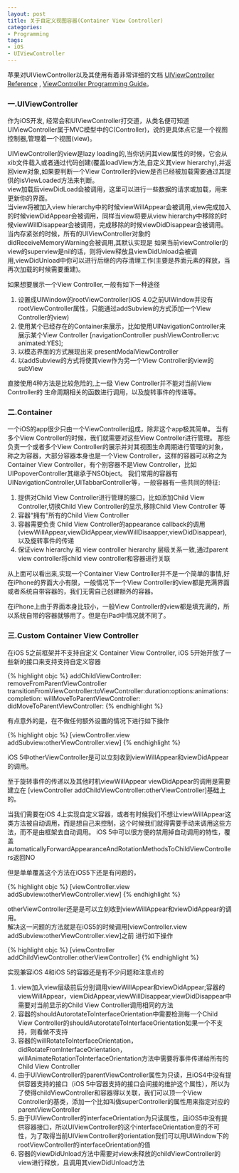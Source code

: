 ```yaml
---
layout: post
title: 关于自定义视图容器(Container View Controller)
categories:
- Programming
tags:
- iOS
- UIViewController
---
```


苹果对UIViewController以及其使用有着非常详细的文档 [UIViewController Reference](http://developer.apple.com/library/ios/#DOCUMENTATION/UIKit/Reference/UIViewController_Class/Reference/Reference.html) , [ViewController Programming Guide](http://developer.apple.com/library/ios/#featuredarticles/ViewControllerPGforiPhoneOS/Introduction/Introduction.html)。

### 一.UIViewController
作为iOS开发, 经常会和UIViewController打交道，从类名便可知道UIViewController属于MVC模型中的C(Controller)，说的更具体点它是一个视图控制器,管理着一个视图(view)。 

UIViewController的view是lazy loading的,当你访问其view属性的时候，它会从xib文件载入或者通过代码创建(覆盖loadView方法,自定义其view hierarchy),并返回view对象,如果要判断一个View Controller的view是否已经被加载需要通过其提供的isViewLoaded方法来判断。    
view加载后viewDidLoad会被调用，这里可以进行一些数据的请求或加载，用来更新你的界面。   
当view将被加入view hierarchy中的时候viewWillAppear会被调用,view完成加入的时候viewDidAppear会被调用，同样当view将要从view hierarchy中移除的时候viewWillDisappear会被调用，完成移除的时候viewDidDisappear会被调用。     
当内存紧张的时候，所有的UIViewController对象的didReceiveMemoryWarning会被调用,其默认实现是 如果当前viewController的view的superview是nil的话，则将view释放且viewDidUnload会被调用,viewDidUnload中你可以进行后继的内存清理工作(主要是界面元素的释放，当再次加载的时候需要重建)。

如果想要展示一个View Controller,一般有如下一种途径

1. 设置成UIWindow的rootViewController(iOS 4.0之前UIWindow并没有rootViewController属性，只能通过addSubview的方式添加一个View Controller的view)
2. 使用某个已经存在的Container来展示，比如使用UINavigationController来展示某个View Controller
[navigationController pushViewController:vc animated:YES];
3. 以模态界面的方式展现出来 presentModalViewController
4. 以addSubview的方式将使其view作为另一个View Controller的view的subView

直接使用4种方法是比较危险的,上一级 View Controller并不能对当前View Controller的 生命周期相关的函数进行调用，以及旋转事件的传递等。


  
### 二.Container

一个iOS的app很少只由一个ViewController组成，除非这个app极其简单。
当有多个View Controller的时候，我们就需要对这些View Controller进行管理。
那些负责一个或者多个View Controller的展示并对其视图生命周期进行管理的对象，称之为容器，大部分容器本身也是一个View Controller，这样的容器可以称之为Container View Controller，有个别容器不是View Controller，比如UIPopoverController其继承于NSObject。
我们常用的容器有 UINavigationController,UITabbarController等，一般容器有一些共同的特征:

1. 提供对Child View Controller进行管理的接口，比如添加Child View Controller,切换Child View Controller的显示,移除Child View Controller 等
2. 容器“拥有”所有的Child View Controller
3. 容器需要负责 Child View Controller的appearance callback的调用(viewWillAppear,viewDidAppear,viewWillDisaapper,viewDidDisappear),以及旋转事件的传递
4. 保证view hierarchy 和 view controller hierarchy 层级关系一致,通过parent view controller将child view controller和容器进行关联

从上面可以看出来,实现一个Container View Controller并不是一个简单的事情,好在iPhone的界面大小有限，一般情况下一个View Controller的view都是充满界面或者系统自带容器的，我们无需自己创建额外的容器。

在iPhone上由于界面本身比较小，一般View Controller的view都是填充满的，所以系统自带的容器就够用了。但是在iPad中情况就不同了。


  
### 三.Custom Container View Controller

在iOS 5之前框架并不支持自定义 Container View Controller, iOS 5开始开放了一些新的接口来支持支持自定义容器

{% highlight objc %}
addChildViewController:
removeFromParentViewController
transitionFromViewController:toViewController:duration:options:animations:completion:
willMoveToParentViewController:
didMoveToParentViewController:
{% endhighlight %}

有点意外的是，在不做任何额外设置的情况下进行如下操作

{% highlight objc %}
[viewController.view addSubview:otherViewController.view]
{% endhighlight %}

iOS 5中otherViewController是可以立刻收到viewWillAppear和viewDidAppear的调用。 

至于旋转事件的传递以及其他时机viewWillAppear viewDidAppear的调用是需要建立在
[viewController addChildViewController:otherViewController]基础上的。


当我们需要在iOS 4上实现自定义容器，或者有时候我们不想让viewWillAppear这类方法被自动调用，而是想自己来控制，这个时候我们就得需要手动来调用这些方法，而不是由框架去自动调用。
iOS 5中可以很方便的禁用掉自动调用的特性，覆盖automaticallyForwardAppearanceAndRotationMethodsToChildViewControllers返回NO

但是单单覆盖这个方法在iOS5下还是有问题的，

{% highlight objc %}
[viewController.view addSubview:otherViewController.view]
{% endhighlight %}

otherViewController还是是可以立刻收到viewWillAppear和viewDidAppear的调用。   
解决这一问题的方法就是在iOS5的时候调用[viewController.view addSubview:otherViewController.view]之前 进行如下操作

{% highlight objc %}
[viewController addChildViewController:otherViewController]
{% endhighlight %}


实现兼容iOS 4和iOS 5的容器还是有不少问题和注意点的

1. view加入view层级前后分别调用viewWillAppear和viewDidAppear;容器的viewWillAppear，viewDidAppear,viewWillDisappear,viewDidDisappear中需要对当前显示的Child View Controller调用相同的方法
2. 容器的shouldAutorotateToInterfaceOrientation中需要检测每一个Child View Controller的shouldAutorotateToInterfaceOrientation如果一个不支持，则看做不支持
3. 容器的willRotateToInterfaceOrientation，didRotateFromInterfaceOrientation，willAnimateRotationToInterfaceOrientation方法中需要将事件传递给所有的Child View Controller
4. 由于UIViewController的parentViewController属性为只读，且iOS4中没有提供容器支持的接口（iOS 5中容器支持的接口会间接的维护这个属性），所以为了使得childViewController和容器得以关联，我们可以顶一个View Controller的基类，添加一个比如叫做superController的属性用来指定对应的parentViewController
5. 由于UIViewController的interfaceOrientation为只读属性，且iOS5中没有提供容器接口，所以UIViewController的这个interfaceOrientation变的不可性，为了取得当前UIViewController的orientation我们可以用UIWindow下的rootViewController的interfaceOrientation的值
6. 容器的viewDidUnload方法中需要对view未释放的childViewController的view进行释放，且调用其viewDidUnload方法

